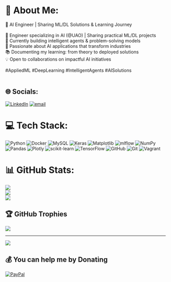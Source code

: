 # 💫 About Me:
🤖 AI Engineer | Sharing ML/DL Solutions & Learning Journey<br><br>🔬 Engineer specializing in AI (@UAO) | Sharing practical ML/DL projects  <br>🧠 Currently building intelligent agents & problem-solving models  <br>🚀 Passionate about AI applications that transform industries  <br>📚 Documenting my learning: from theory to deployed solutions  <br>💡 Open to collaborations on impactful AI initiatives  <br><br>#AppliedML #DeepLearning #IntelligentAgents #AISolutions <br><br>


## 🌐 Socials:
[![LinkedIn](https://img.shields.io/badge/LinkedIn-%230077B5.svg?logo=linkedin&logoColor=white)](https://linkedin.com/in/juandanmunor) [![email](https://img.shields.io/badge/Email-D14836?logo=gmail&logoColor=white)](mailto:juan345daniel@gmail.com) 

# 💻 Tech Stack:
![Python](https://img.shields.io/badge/python-3670A0?style=for-the-badge&logo=python&logoColor=ffdd54) ![Docker](https://img.shields.io/badge/docker-%230db7ed.svg?style=for-the-badge&logo=docker&logoColor=white) ![MySQL](https://img.shields.io/badge/mysql-4479A1.svg?style=for-the-badge&logo=mysql&logoColor=white) ![Keras](https://img.shields.io/badge/Keras-%23D00000.svg?style=for-the-badge&logo=Keras&logoColor=white) ![Matplotlib](https://img.shields.io/badge/Matplotlib-%23ffffff.svg?style=for-the-badge&logo=Matplotlib&logoColor=black) ![mlflow](https://img.shields.io/badge/mlflow-%23d9ead3.svg?style=for-the-badge&logo=numpy&logoColor=blue) ![NumPy](https://img.shields.io/badge/numpy-%23013243.svg?style=for-the-badge&logo=numpy&logoColor=white) ![Pandas](https://img.shields.io/badge/pandas-%23150458.svg?style=for-the-badge&logo=pandas&logoColor=white) ![Plotly](https://img.shields.io/badge/Plotly-%233F4F75.svg?style=for-the-badge&logo=plotly&logoColor=white) ![scikit-learn](https://img.shields.io/badge/scikit--learn-%23F7931E.svg?style=for-the-badge&logo=scikit-learn&logoColor=white) ![TensorFlow](https://img.shields.io/badge/TensorFlow-%23FF6F00.svg?style=for-the-badge&logo=TensorFlow&logoColor=white) ![GitHub](https://img.shields.io/badge/github-%23121011.svg?style=for-the-badge&logo=github&logoColor=white) ![Git](https://img.shields.io/badge/git-%23F05033.svg?style=for-the-badge&logo=git&logoColor=white) ![Vagrant](https://img.shields.io/badge/vagrant-%231563FF.svg?style=for-the-badge&logo=vagrant&logoColor=white)
# 📊 GitHub Stats:
![](https://github-readme-stats.vercel.app/api?username=AIJDprojects&theme=vue-dark&hide_border=true&include_all_commits=false&count_private=false)<br/>
![](https://nirzak-streak-stats.vercel.app/?user=AIJDprojects&theme=vue-dark&hide_border=true)<br/>
![](https://github-readme-stats.vercel.app/api/top-langs/?username=AIJDprojects&theme=vue-dark&hide_border=true&include_all_commits=false&count_private=false&layout=compact)

## 🏆 GitHub Trophies
![](https://github-profile-trophy.vercel.app/?username=AIJDprojects&theme=radical&no-frame=false&no-bg=false&margin-w=4)

---
[![](https://visitcount.itsvg.in/api?id=AIJDprojects&icon=0&color=0)](https://visitcount.itsvg.in)

  ## 💰 You can help me by Donating
  [![PayPal](https://img.shields.io/badge/PayPal-00457C?style=for-the-badge&logo=paypal&logoColor=white)](https://paypal.me/JDpaypal381) 

  
<!-- Proudly created with GPRM ( https://gprm.itsvg.in ) -->
